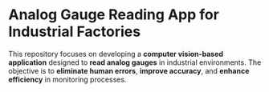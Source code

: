 # Analog Gauge Reading App for Industrial Factories

This repository focuses on developing a **computer vision-based application** designed to **read analog gauges** in industrial environments. The objective is to **eliminate human errors**, **improve accuracy**, and **enhance efficiency** in monitoring processes.

